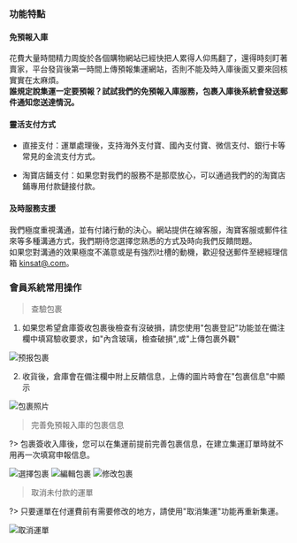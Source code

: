 ### 功能特點
#### 免預報入庫
花費大量時間精力周旋於各個購物網站已經快把人累得人仰馬翻了，還得時刻盯著賣家，平台發貨後第一時間上傳預報集運網站，否則不能及時入庫後面又要來回核實實在太麻煩。<br />
**誰規定說集運一定要預報？試試我們的免預報入庫服務，包裹入庫後系統會發送郵件通知您送達情況。**

#### 靈活支付方式
- 直接支付：運單處理後，支持海外支付寶、國內支付寶、微信支付、銀行卡等常見的金流支付方式。

- 淘寶店鋪支付：如果您對我們的服務不是那麼放心，可以通過我們的的淘寶店鋪專用付款鏈接付款。

#### 及時服務支援
我們極度重視溝通，並有付諸行動的決心。網站提供在線客服，淘寶客服或郵件往來等多種溝通方式，我們期待您選擇您熟悉的方式及時向我們反饋問題。<br />如果您對溝通的效果極度不滿意或是有強烈吐槽的動機，歡迎發送郵件至總經理信箱 [kinsat@.com](mailto:kinsat@qq.com)。

<!-- #### 極速轉運
達到一定等級的會員具有相應的運費授信額度，待付運費在授信額度內，我們會給您先出貨，您在3天內付款即可，沒有任何額外費用。 -->

### 會員系統常用操作

<!-- > 郵件通知已入庫的包裹

?> 為了讓您不用時時關注包裹是否簽收入庫，倉庫在簽收包裹時會自動發送一封郵件到您注冊時填寫的郵箱地址。部分郵件服務器會錯誤標識為垃圾郵件，請您將郵件重新標識為正常郵件。(發件人地址是 "info@mg.soarsq.top")

![垃圾郵件](https://img.alicdn.com/imgextra/i1/24321166/O1CN01EdfF0Z1KU4N1bqCvb_!!24321166.png) -->

> 查驗包裹

1. 如果您希望倉庫簽收包裹後檢查有沒破損，請您使用"包裹登記"功能並在備注欄中填寫驗收要求，如"內含玻璃，檢查破損",或"上傳包裹外觀"

![预报包裹](https://i.loli.net/2020/03/01/nRwOPcHrCEWzVDZ.png)

2. 收貨後，倉庫會在備注欄中附上反饋信息，上傳的圖片時會在"包裹信息"中顯示

![包裹照片](https://i.loli.net/2019/09/30/DFQb9TlnLp1Afxz.png)

> 完善免預報入庫的包裹信息

?> 包裹簽收入庫後，您可以在集運前提前完善包裹信息，在建立集運訂單時就不用再一次填寫申報信息。

![選擇包裹](https://img.alicdn.com/imgextra/i3/24321166/O1CN01HLKa9n1KU4Myw8TeF_!!24321166.png)
![編輯包裹](https://img.alicdn.com/imgextra/i3/24321166/O1CN018VodYa1KU4N0MG9cB_!!24321166.png)
![修改包裹](https://img.alicdn.com/imgextra/i2/24321166/O1CN01aM1WKB1KU4N2WO2an_!!24321166.png)



> 取消未付款的運單

?> 只要運單在付運費前有需要修改的地方，請使用"取消集運"功能再重新集運。

![取消運單](https://img.alicdn.com/imgextra/i2/24321166/O1CN010mVNVX1KU4MrAKKrh_!!24321166.png)
